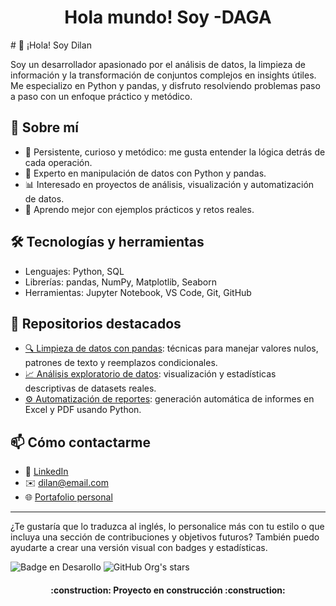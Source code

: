 <h1 align="center"> Hola mundo! Soy -DAGA </h1>
# 👋 ¡Hola! Soy Dilan

Soy un desarrollador apasionado por el análisis de datos, la limpieza de información y la transformación de conjuntos complejos en insights útiles. Me especializo en Python y pandas, y disfruto resolviendo problemas paso a paso con un enfoque práctico y metódico.

## 🧠 Sobre mí

- 🎯 Persistente, curioso y metódico: me gusta entender la lógica detrás de cada operación.
- 🐍 Experto en manipulación de datos con Python y pandas.
- 📊 Interesado en proyectos de análisis, visualización y automatización de datos.
- 🧪 Aprendo mejor con ejemplos prácticos y retos reales.

## 🛠️ Tecnologías y herramientas

- Lenguajes: Python, SQL
- Librerías: pandas, NumPy, Matplotlib, Seaborn
- Herramientas: Jupyter Notebook, VS Code, Git, GitHub

## 📂 Repositorios destacados

- [🔍 Limpieza de datos con pandas](https://github.com/tu-usuario/limpieza-datos-pandas): técnicas para manejar valores nulos, patrones de texto y reemplazos condicionales.
- [📈 Análisis exploratorio de datos](https://github.com/tu-usuario/analisis-exploratorio): visualización y estadísticas descriptivas de datasets reales.
- [⚙️ Automatización de reportes](https://github.com/tu-usuario/automatizacion-reportes): generación automática de informes en Excel y PDF usando Python.

## 📫 Cómo contactarme

- 💼 [LinkedIn](https://www.linkedin.com/in/tu-usuario)
- ✉️ dilan@email.com
- 🌐 [Portafolio personal](https://tu-sitio-web.com)

---

¿Te gustaría que lo traduzca al inglés, lo personalice más con tu estilo o que incluya una sección de contribuciones y objetivos futuros? También puedo ayudarte a crear una versión visual con badges y estadísticas.

![Badge en Desarollo](https://img.shields.io/badge/STATUS-EN%20DESAROLLO-green)
![GitHub Org's stars](https://img.shields.io/github/stars/DAGA-Mx?style=social)
<h4 align="center">
:construction: Proyecto en construcción :construction:
</h4>
